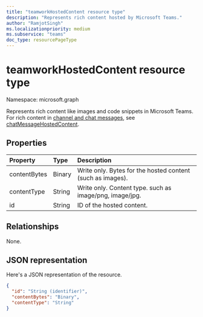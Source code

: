 ```yaml
---
title: "teamworkHostedContent resource type"
description: "Represents rich content hosted by Microsoft Teams."
author: "RamjotSingh"
ms.localizationpriority: medium
ms.subservice: "teams"
doc_type: resourcePageType
---
```


# teamworkHostedContent resource type

Namespace: microsoft.graph

Represents rich content like images and code snippets in Microsoft Teams. For rich content in [channel and chat messages](chatMessage.md), see [chatMessageHostedContent](chatMessageHostedContent.md).

## Properties
|Property|Type|Description|
|:---|:---|:---|
|contentBytes|Binary|Write only. Bytes for the hosted content (such as images).|
|contentType|String|Write only. Content type. such as image/png, image/jpg.|
|id|String|ID of the hosted content.|

## Relationships
None.

## JSON representation
Here's a JSON representation of the resource.
<!-- {
  "blockType": "resource",
  "keyProperty": "id",
  "@odata.type": "microsoft.graph.teamworkHostedContent",
  "openType": false
}
-->
``` json
{
  "id": "String (identifier)",
  "contentBytes": "Binary",
  "contentType": "String"
}
```
